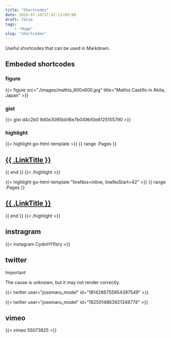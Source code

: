 ```yaml
---
title: "Shortcodes"
date: 2024-07-16T17:42:11+09:00
draft: false
tags:
    - "Hugo"
slug: "shortcodes"
---
```


Useful shortcodes that can be used in Markdown.

<!--more-->

## Embeded shortcodes

### figure

{{< figure src="./images/mathis_800x600.jpg" title="Mathis Castillo in Akita, Japan" >}}

### gist

{{< gist d4c2b0 9d0e3095bb16e7b049b10e8125155790 >}}

### highlight

{{< highlight go-html-template >}}
{{ range .Pages }}
  <h2><a href="{{ .RelPermalink }}">{{ .LinkTitle }}</a></h2>
{{ end }}
{{< /highlight >}}

{{< highlight go-html-template "lineNos=inline, lineNoStart=42" >}}
{{ range .Pages }}
  <h2><a href="{{ .RelPermalink }}">{{ .LinkTitle }}</a></h2>
{{ end }}
{{< /highlight >}}

## instragram

{{< instagram CydnHYfIsry >}}

## twitter

> [!IMPORTANT]
> The cause is unknown, but it may not render correctly.

{{< twitter user="josemaru_model" id="1814286755954397549" >}}

{{< twitter user="josemaru_model" id="1825014863921348774" >}}

## vimeo

{{< vimeo 55073825 >}}

